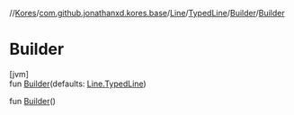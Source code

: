 //[Kores](../../../../../index.md)/[com.github.jonathanxd.kores.base](../../../index.md)/[Line](../../index.md)/[TypedLine](../index.md)/[Builder](index.md)/[Builder](-builder.md)

# Builder

[jvm]\
fun [Builder](-builder.md)(defaults: [Line.TypedLine](../index.md))

fun [Builder](-builder.md)()

